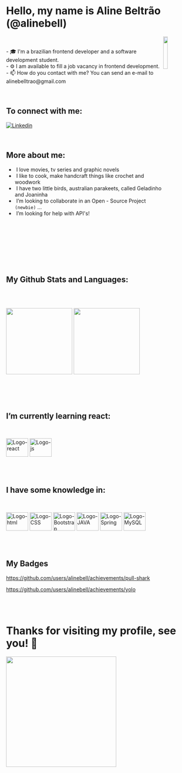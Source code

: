 <h1> Hello, my name is Aline Beltrão (@alinebell) </h1>
 <!-- headline gif -->
<img align="right" src="https://media.giphy.com/media/umYMU8G2ixG5mJBDo5/giphy.gif" width="15%"/> <br>

<p>
- 🎓 I'm a brazilian frontend developer and a software development student.<br>
- ⚙️ I am available to fill a job vacancy in frontend development. <br>
- 📫 How do you contact with me? You can send an e-mail to alinebelltrao@gmail.com <br>
</p> 

<br>

## To connect with me: <br>

[![Linkedin](https://img.shields.io/badge/LinkedIn-0077B5?style=for-the-badge&logo=linkedin&logoColor=white)](https://www.linkedin.com/in/alinebeltrao/)

<br />


## More about me:

-  &nbsp;I love movies, tv series and graphic novels
-  &nbsp;I like to cook, make handcraft things like crochet and woodwork
-  &nbsp;I have two little birds, australian parakeets, called Geladinho and Joaninha
-  &nbsp;I’m looking to collaborate in an Open - Source Project `(newbie)` ...
-  &nbsp;I’m looking for help with API's!

<br /><br /><br /><br />

<p>
 <br /><br />
 
 ## My Github Stats and Languages: <br>
 <br /><br />
 <div>


  <img height="180em" src="https://github-readme-stats.vercel.app/api?username=alinebell&show_icons=true&theme=cobalt"/>
  <img height="180em" src="https://github-readme-stats.vercel.app/api/top-langs/?username=alinebell&layout=compact&theme=cobalt"/>
 </div><br>
 <br>
 <br>
 <br>
</p>

## I’m currently learning react:
<br />
<p>
 <img align="center" alt="Logo-react" height="50" width="60" img src="https://cdn.jsdelivr.net/gh/devicons/devicon/icons/react/react-original-wordmark.svg"/>
 <img align="center" alt="Logo-js" height="50" width="60" img src="https://cdn.jsdelivr.net/gh/devicons/devicon/icons/javascript/javascript-plain.svg"/>         
</p>          
 <br /><br />
 
## I have some knowledge in: 
<br />
<p>
 <img align="center" alt="Logo-html" height="50" width="60" img src="https://cdn.jsdelivr.net/gh/devicons/devicon/icons/html5/html5-original-wordmark.svg"/>
 <img align="center" alt="Logo-CSS" height="50" width="60" img src="https://cdn.jsdelivr.net/gh/devicons/devicon/icons/css3/css3-original-wordmark.svg"/>
 <img align="center" alt="Logo-Bootstrap" height="50" width="60" img src="https://cdn.jsdelivr.net/gh/devicons/devicon/icons/bootstrap/bootstrap-plain-wordmark.svg"/>
 <img align="center" alt="Logo-JAVA" height="50" width="60" img src="https://cdn.jsdelivr.net/gh/devicons/devicon/icons/java/java-original-wordmark.svg"/>
 <img align="center" alt="Logo-Spring" height="50" width="60" img src="https://cdn.jsdelivr.net/gh/devicons/devicon/icons/spring/spring-original-wordmark.svg"/>
 <img align="center" alt="Logo-MySQL" height="50" width="60" img src="https://cdn.jsdelivr.net/gh/devicons/devicon/icons/mysql/mysql-original-wordmark.svg"/>
</p>       
<br /><br />
 
## My Badges

https://github.com/users/alinebell/achievements/pull-shark

https://github.com/users/alinebell/achievements/yolo

<br /><br />

 
 
 
 
 
 
 # Thanks for visiting my profile, see you! 👋 
 
 <img align="center" src= "https://media.giphy.com/media/dzMu8oCKwBbpUFMBNs/giphy.gif" width="300">
 
 
 
           
          
          


            
          
 
 
